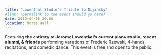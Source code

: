 ```yaml
---
title: "Lowenthal Studio’s Tribute to Nijinsky"
#link: (permalink to the event should go here)
date: 2015-04-08 20:00
location: Morse Hall
---
```


Featuring **the entirety of Jerome Lowenthal’s current piano studio, recent alumni, & friends** performing variations of Frederic Rzewski, 4-hands, recitations, and comedic dance.
This event is free and open to the public.
